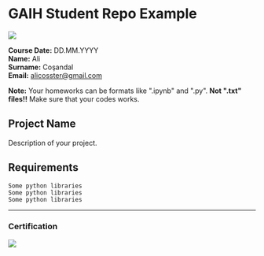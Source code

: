 # GAIH Student Repo Example
![](img/logo.png)

**Course Date:** DD.MM.YYYY  
**Name:** Ali  
**Surname:** Coşandal  
**Email:** alicosster@gmail.com  

**Note:** Your homeworks can be formats like ".ipynb" and ".py". **Not ".txt" files!!** Make sure that your codes works.  

## Project Name
Description of your project.

## Requirements
```
Some python libraries
Some python libraries
Some python libraries
```
---

### Certification
![](img/certificate_ex.png)

